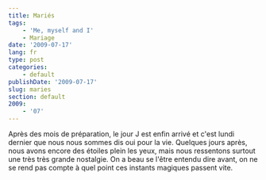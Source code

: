 ```yaml
---
title: Mariés
tags:
    - 'Me, myself and I'
    - Mariage
date: '2009-07-17'
lang: fr
type: post
categories:
    - default
publishDate: '2009-07-17'
slug: maries
section: default
2009:
    - '07'
---
```


Après des mois de préparation, le jour J est enfin arrivé et c'est lundi dernier que nous nous sommes dis oui pour la vie. Quelques jours après, nous avons encore des étoiles plein les yeux, mais nous ressentons surtout une très très grande nostalgie. On a beau se l'être entendu dire avant, on ne se rend pas compte à quel point ces instants magiques passent vite.